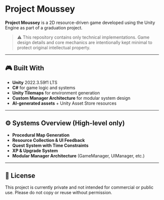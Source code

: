 # Project Moussey

**Project Moussey** is a 2D resource-driven game developed using the Unity Engine as part of a graduation project.

> ⚠️ This repository contains only technical implementations. Game design details and core mechanics are intentionally kept minimal to protect original intellectual property.

---

## 🎮 Built With

- **Unity** 2022.3.59f1 LTS
- **C#** for game logic and systems
- **Unity Tilemaps** for environment generation
- **Custom Manager Architecture** for modular system design
- **AI-generated assets** + Unity Asset Store resources

---

## ⚙️ Systems Overview (High-level only)

- **Procedural Map Generation**  
- **Resource Collection & UI Feedback**  
- **Quest System with Time Constraints**  
- **XP & Upgrade System**
- **Modular Manager Architecture** (GameManager, UIManager, etc.)

---

## 📄 License

This project is currently private and not intended for commercial or public use. Please do not copy or reuse without permission.

